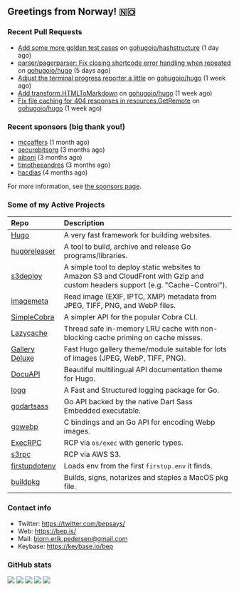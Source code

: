 ## Greetings from Norway! 🇳🇴

### Recent Pull Requests

- [Add some more golden test cases](https://github.com/gohugoio/hashstructure/pull/13) on [gohugoio/hashstructure](https://github.com/gohugoio/hashstructure) (1 day ago)
- [parser/pagerparser: Fix closing shortcode error handling when repeated](https://github.com/gohugoio/hugo/pull/14029) on [gohugoio/hugo](https://github.com/gohugoio/hugo) (5 days ago)
- [Adjust the terminal progress reporter a little](https://github.com/gohugoio/hugo/pull/14027) on [gohugoio/hugo](https://github.com/gohugoio/hugo) (1 week ago)
- [Add transform.HTMLToMarkdown](https://github.com/gohugoio/hugo/pull/14025) on [gohugoio/hugo](https://github.com/gohugoio/hugo) (1 week ago)
- [Fix file caching for 404 responses in resources.GetRemote](https://github.com/gohugoio/hugo/pull/14021) on [gohugoio/hugo](https://github.com/gohugoio/hugo) (1 week ago)

### Recent sponsors (big thank you!)

- [mccaffers](https://github.com/mccaffers) (1 month ago)
- [securebitsorg](https://github.com/securebitsorg) (3 months ago)
- [ajboni](https://github.com/ajboni) (3 months ago)
- [timotheeandres](https://github.com/timotheeandres) (3 months ago)
- [hacdias](https://github.com/hacdias) (4 months ago)

For more information, see [the sponsors page](https://github.com/sponsors/bep/).

### Some of my Active Projects

| Repo  | Description |
| :---------------------------------------- | :------------------------------------------- |
| [Hugo](https://github.com/gohugoio/hugo)|A very fast framework for building websites. |
| [hugoreleaser](https://github.com/gohugoio/hugoreleaser)| A tool to build, archive and release Go programs/libraries.  |
| [s3deploy](https://github.com/bep/s3deploy)| A simple tool to deploy static websites to Amazon S3 and CloudFront with Gzip and custom headers support (e.g. "Cache-Control").|
| [imagemeta](https://github.com/bep/imagemeta)| Read image (EXIF, IPTC, XMP) metadata from JPEG, TIFF, PNG, and WebP files.|
| [SimpleCobra](https://github.com/bep/simplecobra)|A simpler API for the popular Cobra CLI.|
| [Lazycache](https://github.com/bep/lazycache)| Thread safe in-memory LRU cache with non-blocking cache priming on cache misses.  |
| [Gallery Deluxe](https://github.com/bep/gallerydeluxe)|Fast Hugo gallery theme/module suitable for lots of images (JPEG, WebP, TIFF, PNG).|
| [DocuAPI](https://github.com/bep/docuapi)| Beautiful multilingual API documentation theme for Hugo.  |
| [logg](https://github.com/bep/logg)| A Fast and Structured logging package for Go.  |
| [godartsass](https://github.com/bep/godartsass)| Go API backed by the native Dart Sass Embedded executable. |
| [gowebp](https://github.com/bep/gowebp)|C bindings and an Go API for encoding Webp images. |
| [ExecRPC](https://github.com/bep/execrpc)|RCP via `os/exec` with generic types.  |
| [s3rpc](https://github.com/bep/s3rpc)|RCP via AWS S3.|
| [firstupdotenv](https://github.com/bep/firstupdotenv)|Loads env from the first `firstup.env` it finds. |
| [buildpkg](https://github.com/bep/buildpkg)| Builds, signs, notarizes and staples a MacOS pkg file. |

### Contact info
- Twitter: https://twitter.com/bepsays/
- Web: https://bep.is/
- Mail: bjorn.erik.pedersen@gmail.com
- Keybase: https://keybase.io/bep

### GitHub stats

![](https://github-profile-summary-cards.vercel.app/api/cards/profile-details?username=bep&theme=github)
![](https://github-profile-summary-cards.vercel.app/api/cards/repos-per-language?username=bep&theme=github)
![](https://github-profile-summary-cards.vercel.app/api/cards/most-commit-language?username=bep&theme=github)
![](https://github-profile-summary-cards.vercel.app/api/cards/stats?username=bep&theme=github)
![](https://github-profile-summary-cards.vercel.app/api/cards/productive-time?username=bep&theme=github)
